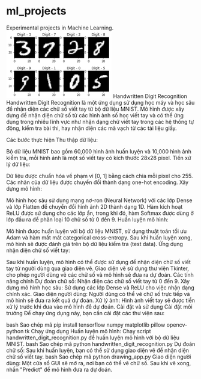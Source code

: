 # ml_projects
Experimental projects in Machine Learning.
![alt text](image.png)
Handwritten Digit Recognition
Handwritten Digit Recognition là một ứng dụng sử dụng học máy và học sâu để nhận diện các chữ số viết tay từ bộ dữ liệu MNIST. Mô hình được xây dựng để nhận diện chữ số từ các hình ảnh số học viết tay và có thể ứng dụng trong nhiều lĩnh vực như nhận dạng chữ viết tay trong các hệ thống tự động, kiểm tra bài thi, hay nhận diện các mã vạch từ các tài liệu giấy.

Các bước thực hiện
Thu thập dữ liệu:

Bộ dữ liệu MNIST bao gồm 60,000 hình ảnh huấn luyện và 10,000 hình ảnh kiểm tra, mỗi hình ảnh là một số viết tay có kích thước 28x28 pixel.
Tiền xử lý dữ liệu:

Dữ liệu được chuẩn hóa về phạm vi [0, 1] bằng cách chia mỗi pixel cho 255.
Các nhãn của dữ liệu được chuyển đổi thành dạng one-hot encoding.
Xây dựng mô hình:

Mô hình học sâu sử dụng mạng nơ-ron (Neural Network) với các lớp Dense và lớp Flatten để chuyển đổi hình ảnh 2D thành dạng 1D.
Hàm kích hoạt ReLU được sử dụng cho các lớp ẩn, trong khi đó, hàm Softmax được dùng ở lớp đầu ra để phân loại 10 chữ số từ 0 đến 9.
Huấn luyện mô hình:

Mô hình được huấn luyện với bộ dữ liệu MNIST, sử dụng thuật toán tối ưu Adam và hàm mất mát categorical cross-entropy.
Sau khi huấn luyện xong, mô hình sẽ được đánh giá trên bộ dữ liệu kiểm tra (test data).
Ứng dụng nhận diện chữ số viết tay:

Sau khi huấn luyện, mô hình có thể được sử dụng để nhận diện chữ số viết tay từ người dùng qua giao diện vẽ.
Giao diện vẽ sử dụng thư viện Tkinter, cho phép người dùng vẽ các chữ số và mô hình sẽ đưa ra dự đoán.
Các tính năng chính
Dự đoán chữ số: Nhận diện các chữ số viết tay từ 0 đến 9.
Xây dựng mô hình học sâu: Sử dụng các lớp Dense và ReLU cho việc nhận dạng chính xác.
Giao diện người dùng: Người dùng có thể vẽ chữ số trực tiếp và mô hình sẽ đưa ra kết quả dự đoán.
Xử lý ảnh: Hình ảnh viết tay sẽ được tiền xử lý trước khi đưa vào mô hình để dự đoán.
Cài đặt và sử dụng
Cài đặt môi trường
Để chạy ứng dụng này, bạn cần cài đặt các thư viện sau:

bash
Sao chép mã
pip install tensorflow numpy matplotlib pillow opencv-python tk
Chạy ứng dụng
Huấn luyện mô hình: Chạy script handwritten_digit_recognition.py để huấn luyện mô hình với bộ dữ liệu MNIST.
bash
Sao chép mã
python handwritten_digit_recognition.py
Dự đoán chữ số: Sau khi huấn luyện, bạn có thể sử dụng giao diện vẽ để nhận diện chữ số viết tay.
bash
Sao chép mã
python drawing_app.py
Giao diện người dùng: Một cửa sổ GUI sẽ mở ra, nơi bạn có thể vẽ chữ số. Sau khi vẽ xong, nhấn "Predict" để mô hình đưa ra dự đoán.